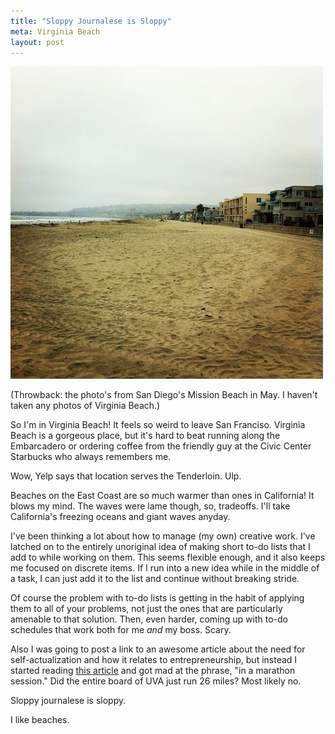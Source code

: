 ```yaml
---
title: "Sloppy Journalese is Sloppy"
meta: Virginia Beach
layout: post
---
```


![](/images/mission-beach.jpg)

(Throwback: the photo's from San Diego's Mission Beach in May. I haven't taken any photos of Virginia Beach.)

So I'm in Virginia Beach! It feels so weird to leave San Franciso. Virginia Beach is a gorgeous place, but it's hard to beat running along the Embarcadero or ordering coffee from the friendly guy at the Civic Center Starbucks who always remembers me.

Wow, Yelp says that location serves the Tenderloin. Ulp.

Beaches on the East Coast are so much warmer than ones in California! It blows my mind. The waves were lame though, so, tradeoffs. I'll take California's freezing oceans and giant waves anyday.

I've been thinking a lot about how to manage (my own) creative work. I've latched on to the entirely unoriginal idea of making short to-do lists that I add to while working on them. This seems flexible enough, and it also keeps me focused on discrete items. If I run into a new idea while in the middle of a task, I can just add it to the list and continue without breaking stride.

Of course the problem with to-do lists is getting in the habit of applying them to all of your problems, not just the ones that are particularly amenable to that solution. Then, even harder, coming up with to-do schedules that work both for me *and* my boss. Scary.

Also I was going to post a link to an awesome article about the need for self-actualization and how it relates to entrepreneurship, but instead I started reading [this article](http://www.washingtonpost.com/local/dc-politics/u-va-board-appoints-interim-leader-mcdonnell-to-talk-with-reporters/2012/06/19/gJQAHAJ3nV_story.html?tid=pm_local_pop) and got mad at the phrase, "in a marathon session." Did the entire board of UVA just run 26 miles? Most likely no.

Sloppy journalese is sloppy.

I like beaches.